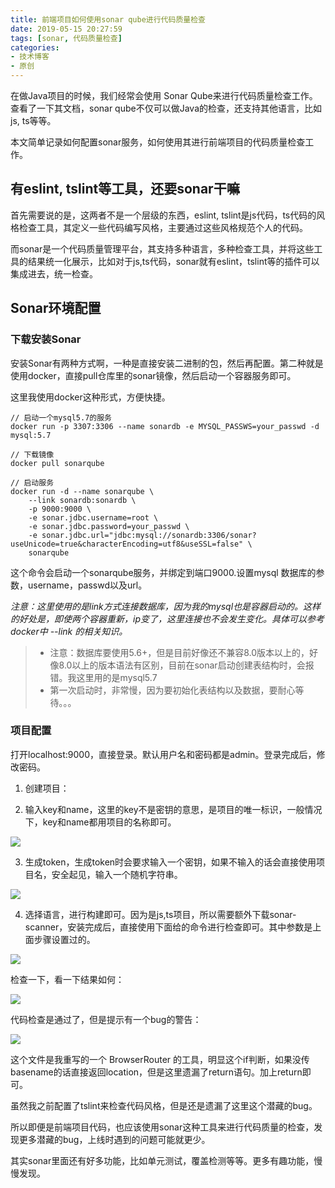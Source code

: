 ```yaml
---
title: 前端项目如何使用sonar qube进行代码质量检查
date: 2019-05-15 20:27:59
tags: [sonar, 代码质量检查]
categories:
- 技术博客
- 原创
---
```



在做Java项目的时候，我们经常会使用 Sonar Qube来进行代码质量检查工作。查看了一下其文档，sonar qube不仅可以做Java的检查，还支持其他语言，比如js, ts等等。

本文简单记录如何配置sonar服务，如何使用其进行前端项目的代码质量检查工作。

<!-- more -->

## 有eslint, tslint等工具，还要sonar干嘛
首先需要说的是，这两者不是一个层级的东西，eslint, tslint是js代码，ts代码的风格检查工具，其定义一些代码编写风格，主要通过这些风格规范个人的代码。

而sonar是一个代码质量管理平台，其支持多种语言，多种检查工具，并将这些工具的结果统一化展示，比如对于js,ts代码，sonar就有eslint，tslint等的插件可以集成进去，统一检查。

## Sonar环境配置
### 下载安装Sonar
安装Sonar有两种方式啊，一种是直接安装二进制的包，然后再配置。第二种就是使用docker，直接pull仓库里的sonar镜像，然后启动一个容器服务即可。

这里我使用docker这种形式，方便快捷。


```
// 启动一个mysql5.7的服务
docker run -p 3307:3306 --name sonardb -e MYSQL_PASSWS=your_passwd -d mysql:5.7

// 下载镜像
docker pull sonarqube

// 启动服务
docker run -d --name sonarqube \
    --link sonardb:sonardb \
    -p 9000:9000 \
    -e sonar.jdbc.username=root \
    -e sonar.jdbc.password=your_passwd \
    -e sonar.jdbc.url="jdbc:mysql://sonardb:3306/sonar?useUnicode=true&characterEncoding=utf8&useSSL=false" \
    sonarqube
```

这个命令会启动一个sonarqube服务，并绑定到端口9000.设置mysql 数据库的参数，username，passwd以及url。

*注意：这里使用的是link方式连接数据库，因为我的mysql也是容器启动的。这样的好处是，即使两个容器重新，ip变了，这里连接也不会发生变化。具体可以参考docker中 --link 的相关知识。*

> * 注意：数据库要使用5.6+，但是目前好像还不兼容8.0版本以上的，好像8.0以上的版本语法有区别，目前在sonar启动创建表结构时，会报错。我这里用的是mysql5.7
> * 第一次启动时，非常慢，因为要初始化表结构以及数据，要耐心等待。。。

### 项目配置
打开localhost:9000，直接登录。默认用户名和密码都是admin。登录完成后，修改密码。

1. 创建项目：

2. 输入key和name，这里的key不是密钥的意思，是项目的唯一标识，一般情况下，key和name都用项目的名称即可。

  ![](https://img001-10042971.cos.ap-shanghai.myqcloud.com/blog/Jietu20190515-210124.png)

3. 生成token，生成token时会要求输入一个密钥，如果不输入的话会直接使用项目名，安全起见，输入一个随机字符串。

  ![](https://img001-10042971.cos.ap-shanghai.myqcloud.com/blog/Jietu20190515-210526.png)

4. 选择语言，进行构建即可。因为是js,ts项目，所以需要额外下载sonar-scanner，安装完成后，直接使用下面给的命令进行检查即可。其中参数是上面步骤设置过的。

  ![](https://img001-10042971.cos.ap-shanghai.myqcloud.com/blog/Jietu20190515-210636.png)

检查一下，看一下结果如何：

![](https://img001-10042971.cos.ap-shanghai.myqcloud.com/blog/Jietu20190515-210927.png)

代码检查是通过了，但是提示有一个bug的警告：

![](https://img001-10042971.cos.ap-shanghai.myqcloud.com/blog/Jietu20190515-211053.png)

这个文件是我重写的一个 BrowserRouter 的工具，明显这个if判断，如果没传basename的话直接返回location，但是这里遗漏了return语句。加上return即可。

虽然我之前配置了tslint来检查代码风格，但是还是遗漏了这里这个潜藏的bug。

所以即便是前端项目代码，也应该使用sonar这种工具来进行代码质量的检查，发现更多潜藏的bug，上线时遇到的问题可能就更少。

其实sonar里面还有好多功能，比如单元测试，覆盖检测等等。更多有趣功能，慢慢发现。